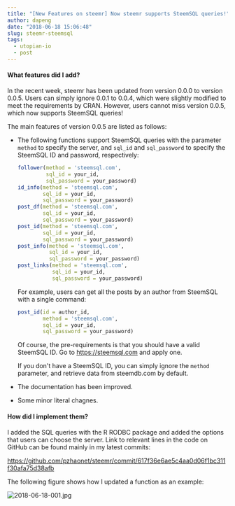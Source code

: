```yaml
---
title: "[New Features on steemr] Now steemr supports SteemSQL queries!"
author: dapeng
date: "2018-06-18 15:06:48"
slug: steemr-steemsql
tags: 
  - utopian-io
  - post
---
```



#### What features did I add?

In the recent week, steemr has been updated from version 0.0.0 to version 0.0.5. Users can simply ignore 0.0.1 to 0.0.4, which were slightly modified to meet the requirements by CRAN. However, users cannot miss version 0.0.5, which now supports SteemSQL queries!

The main features of version 0.0.5 are listed as follows:

- The following functions support SteemSQL queries with the parameter `method` to specify the server, and `sql_id` and `sql_password` to specify the SteemSQL ID and password, respectively:

  ```R
  follower(method = 'steemsql.com', 
           sql_id = your_id, 
           sql_password = your_password)
  id_info(method = 'steemsql.com', 
          sql_id = your_id, 
          sql_password = your_password)
  post_df(method = 'steemsql.com', 
          sql_id = your_id, 
          sql_password = your_password)
  post_id(method = 'steemsql.com', 
          sql_id = your_id, 
          sql_password = your_password)
  post_info(method = 'steemsql.com', 
            sql_id = your_id, 
            sql_password = your_password)
  post_links(method = 'steemsql.com', 
             sql_id = your_id, 
             sql_password = your_password)
  ```

  For example, users can get all the posts by an author from SteemSQL with a single command:

  ```R
  post_id(id = author_id, 
          method = 'steemsql.com', 
          sql_id = your_id, 
          sql_password = your_password)
  ```

  

  Of course, the pre-requirements is that you should have a valid SteemSQL ID. Go to https://steemsql.com and apply one.

  If you don't have a SteemSQL ID, you can simply ignore the `method` parameter, and retrieve data from steemdb.com by default.

- The documentation has been improved.

- Some minor literal chagnes.

#### How did I implement them?
I added the SQL queries with the R RODBC package and added the options that users can choose the server. Link to relevant lines in the code on GitHub can be found mainly in my latest commits:

https://github.com/pzhaonet/steemr/commit/617f36e6ae5c4aa0d06f1bc311f30afa75d38afb

The following figure shows how I updated a function as an example:

![2018-06-18-001.jpg](https://cdn.steemitimages.com/DQmYP1LxPnhqGMUXmpMLyNRhscmUgfaHwnwcughxec8MJzS/2018-06-18-001.jpg)
